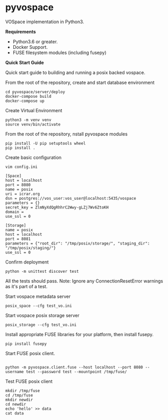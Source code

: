 # pyvospace
VOSpace implementation in Python3.

**Requirements**

- Python3.6 or greater.
- Docker Support.
- FUSE filesystem modules (including fusepy)

**Quick Start Guide**

Quick start guide to building and running a posix backed vospace.

From the root of the repository, create and start database environment

```
cd pyvospace/server/deploy
docker-compose build
docker-compose up
```

Create Virtual Environment

```
python3 -m venv venv
source venv/bin/activate
```

From the root of the repository, nstall pyvospace modules

```
pip install -U pip setuptools wheel
pip install .
```


Create basic configuration

`vim config.ini`

```
[Space]
host = localhost
port = 8080
name = posix
uri = icrar.org
dsn = postgres://vos_user:vos_user@localhost:5435/vospace
parameters = {}
secret_key = ZlmNyXdQgRhhrC2Wwy-gLZj7Wv6ZtoKH
domain =
use_ssl = 0

[Storage]
name = posix
host = localhost
port = 8081
parameters = {"root_dir": "/tmp/posix/storage/", "staging_dir": "/tmp/posix/staging/"}
use_ssl = 0
```

Confirm deployment

`python -m unittest discover test`

All the tests should pass. Note: Ignore any ConnectionResetError warnings as it's part of a test.

Start vospace metadata server

`posix_space --cfg test_vo.ini`

Start vospace posix storage server

`posix_storage --cfg test_vo.ini`

Install appropriate FUSE libraries for your platform, then install fusepy.
```
pip install fusepy
```

Start FUSE posix client.
```

python -m pyvospace.client.fuse --host localhost --port 8080 --username test --password test --mountpoint /tmp/fuse/
```

Test FUSE posix client

```
mkdir /tmp/fuse
cd /tmp/fuse
mkdir newdir
cd newdir
echo 'hello' >> data
cat data
```